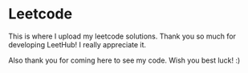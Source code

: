 # Leetcode

This is where I upload my leetcode solutions. Thank you so much for developing LeetHub! I really appreciate it.

Also thank you for coming here to see my code. Wish you best luck! :)

